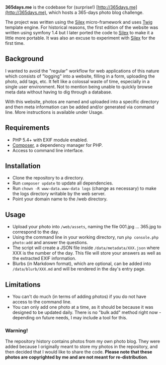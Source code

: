 **365days.me** is the codebase for (surprise!) [http://365days.me](http://365days.me), which hosts a 365-days photo blog challenge.

The project was written using the [Silex](http://silex.sensiolabs.org/) micro-framework and uses [Twig](http://twig.sensiolabs.org/) template engine. For historical reasons, the first edition of the website was written using symfony 1.4 but I later ported the code to [Silex](http://silex.sensiolabs.org/) to make it a little more portable. It was also an excuse to experiment with [Silex](http://silex.sensiolabs.org/) for the first time.

## Background ##
I wanted to avoid the "regular" workflow for web applications of this nature which consists of "logging" into a website, filling in a form, uploading the photo, add tags, etc. It felt like a colossal waste of time, especially in a single user environment. Not to mention being unable to quickly browse meta data without having to dig through a database.

With this website, photos are named and uploaded into a specific directory and then meta information can be added and/or generated via command line. More instructions is available under Usage.

## Requirements ##
* PHP 5.4+ with EXIF module enabled.
* [Composer](http://getcomposer.org), a dependency manager for PHP.
* Access to command line interface.

## Installation ##
* Clone the repository to a directory.
* Run `composer update` to update all dependencies.
* Run `chown -R www-data.www-data logs` (change as necessary) to make the logs directory writable by the web server.
* Point your domain name to the /web directory.

## Usage ##
* Upload your photo into `/web/assets`, naming the file 001.jpg ... 365.jpg to correspond to the day.
* Using the command line in your working directory, run `php console.php photo:add` and answer the questions.
* The script will create a JSON file inside `/data/metadata/XXX.json` where XXX is the number of the day. This file will store your answers as well as the extracted EXIF information.
* Blurbs (in Markdown format), which are optional, can be added into `/data/blurb/XXX.md` and will be rendered in the day's entry page.

## Limitations ##
* You can't do much (in terms of adding photos) if you do not have access to the command line.
* You can only add one photo at a time, as it should be because it was designed to be updated daily. There is no "bulk add" method right now - depending on future needs, I may include a tool for this.

### Warning! ###
The repository history contains photos from my own photo blog. They were added because I originally meant to store my photos in the repository, and then decided that I would like to share the code. **Please note that these photos are copyrighted by me and are not meant for re-distribution**.